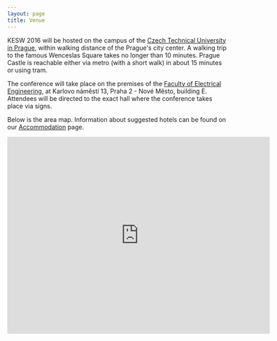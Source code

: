 ```yaml
---
layout: page
title: Venue
---
```


<p class="text-justify">KESW 2016 will be hosted on the campus of the <a href="https://www.cvut.cz/en/">Czech Technical University in Prague</a>, within walking distance of the Prague's city center. A walking trip to the famous Wenceslas Square takes no longer than 10 minutes. Prague Castle is reachable either via metro (with a short walk) in about 15 minutes or using tram.</p>

<p class="text-justify">The conference will take place on the premises of the <a href="https://www.fel.cvut.cz/en/">Faculty of Electrical Engineering</a>, at Karlovo náměstí 13, Praha 2 - Nové Město, building E. Attendees will be directed to the exact hall where the conference takes place via signs.</p>

<p class="text-justify">Below is the area map. Information about suggested hotels can be found on our <a href="{{ site.url }}/accommodation">Accommodation</a> page.</p>

<iframe src="https://www.google.com/maps/embed?pb=!1m18!1m12!1m3!1d1280.2638020788168!2d14.41875600000001!3d50.076408000000015!2m3!1f0!2f0!3f0!3m2!1i1024!2i768!4f13.1!3m3!1m2!1s0x470b94f38b5aaf09%3A0x137382b577d47458!2sKarlovo+n%C3%A1m.+293%2F13%2C+120+00+Praha-Praha+2%2C+Czech+Republic!5e0!3m2!1sen!2sus!4v1450354810643" width="600" height="450" frameborder="0" style="border:0" allowfullscreen></iframe>


